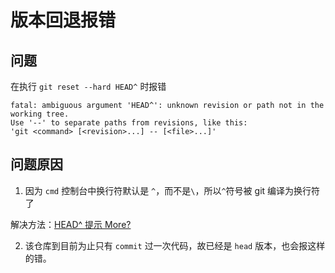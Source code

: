 # 版本回退报错

## 问题

在执行 `git reset --hard HEAD^` 时报错

```shell
fatal: ambiguous argument 'HEAD^': unknown revision or path not in the working tree.
Use '--' to separate paths from revisions, like this:
'git <command> [<revision>...] -- [<file>...]'
```

## 问题原因

1. 因为 `cmd` 控制台中换行符默认是 `^`，而不是`\`，所以`^`符号被 git 编译为换行符了

解决方法：[HEAD^ 提示 More?](./git-HEAD.md)

2. 该仓库到目前为止只有 `commit` 过一次代码，故已经是 `head` 版本，也会报这样的错。
